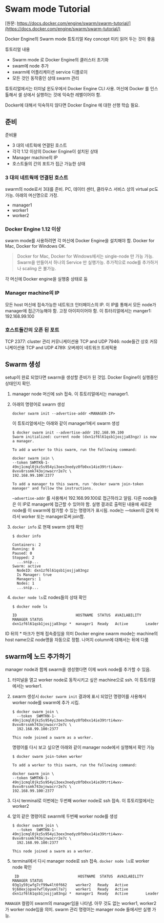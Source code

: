 # Swam mode Tutorial
[원문: https://docs.docker.com/engine/swarm/swarm-tutorial/](https://docs.docker.com/engine/swarm/swarm-tutorial/)

Docker Engine의 Swarm mode 튜토리얼
Key concept 미리 읽어 두는 것이 좋음

튜토리얼 내용

- Swarm mode 로 Docker Engine의 클러스터 초기화
- swam에 node 추가
- swarm에 어플리케이션 service 디플로이
- 모든 것인 동작중인 상태 swarm 관리

튜토리얼에서는 터미널 윈도우에서 Docker Engine CLI 사용. 머신에 Docker 를 인스톨해서 셀 상에서 실행하는 것에 익숙한 레벨이어야 함.

Docker에 대해서 익숙하지 않다면 Docker Engine 에 대한 선행 학습 필요.

## 준비

준비물

- 3 대의 네트웍에 연결된 호스트
- 각각 1.12 이상의 Docker Engine이 설치된 상태
- Manager machine의 IP
- 호스트들의 간의 포트가 접근 가능한 상태

### 3 대의 네트웍에 연결된 호스트
swarm의 node로서 3대를 준비. PC,  데이터 센터, 클라우스 서비스 상의 virtual pc도 가능. 아래의 머신명으로 가정.
- manager1
- worker1
- worker2

### Docker Engine 1.12 이상
swarm mode를 사용하려면 각 머신에 Docker Engine을 설치해야 함. Docker for Mac, Docker for Windows OK.

> Docker for Mac, Docker for Windows에서는 single-node 만 가능 가능. Swarm을 만들어서 하나의 Service 만 실행가능. 추가적으로 node를 추가하거나 scaling 은 불가능.

각 머신에 Docker engine을 실행중 상태로 둠

###  Manager machine의 IP
모든 host 머신에 접속가능한 네트워크 인터페이스의 IP. 이 IP를 통해서 모든 node가 manager에 접근가능해야 함.
고정 아이피이어야 함.
이 튜터리얼에서는 manger1: 192.168.99.100

### 호스트들간의 오픈 된 포트
TCP 2377: cluster 관리 커뮤니케이션용
TCP and UDP 7946: node들간 상호 커뮤니케이션용
TCP and UDP 4789: 오버레이 네트워크 트레픽용

## Swarm 생성
setup이 완료 되었다면 swarm을 생성할 준비가 된 것임. Docker Engine이 실행중인 상태인지 확인.

1. manager node 머신에  ssh 접속. 이 튜토리얼에서는 manager1.
2. 아래의 명령어로 swarm 생성

     ``` 
    docker swarm init --advertise-addr <MANAGER-IP>
     ```
    이 튜토리얼에서는 아래와 같이 manager1에서 swarm 생성

    ```
    $ docker swarm init --advertise-addr 192.168.99.100
    Swarm initialized: current node (dxn1zf6l61qsb1josjja83ngz) is now a manager.
    
    To add a worker to this swarm, run the following command:
    
    docker swarm join \
    --token SWMTKN-1-49nj1cmql0jkz5s954yi3oex3nedyz0fb0xx14ie39trti4wxv-8vxv8rssmk743ojnwacrr2e7c \
    192.168.99.100:2377
    
    To add a manager to this swarm, run 'docker swarm join-token manager' and follow the instructions.
     ```

    `—advertise-addr` 를 사용해서 192.168.99.100로 접근하라고 알림. 다른 node들은 이 IP로 manager에 접근할 수 있어야 함. 실행 결과로 출력된 내용에 새로운 node를 이 swarm에 참가할 수 있는 명령어가 표시됨. node는 —token의 값에 따라서 worker 또는 manager로써 join함.
3. `docker info` 로 현재 swarm 상태 확인
    ````
    $ docker info
    
    Containers: 2
    Running: 0
    Paused: 0
    Stopped: 2
      ...snip...
    Swarm: active
      NodeID: dxn1zf6l61qsb1josjja83ngz
      Is Manager: true
      Managers: 1
      Nodes: 1
      ...snip...
    ````
4. `docker node ls`로 nodes들의 상태 확인
    ````
    $ docker node ls
    
    ID                           HOSTNAME  STATUS  AVAILABILITY  MANAGER STATUS
    dxn1zf6l61qsb1josjja83ngz *  manager1  Ready   Active        Leader
    ````
ID 뒤의 * 마크가 현재 접속중임을 의미
Docker engine swarm mode는 machine의 host name으로 node명을 자동으로 정함. 나머지 column에 대해서는 뒤에 다룸

## swarm에 노드 추가하기
manager node과 함께 swarm을 생성했다면 이제 work node를 추가할 수 있음.

1. 터미널을 열고 worker node로 동작시키고 싶은 machine으로 ssh. 이 튜토리얼에서는 worker1.
2. swarm 생성시 `docker swarm init` 결과에 표시 되었던 명령어를 사용해서 worker node를 swarm에 추가 시킴.
    ```
    $ docker swarm join \
      --token  SWMTKN-1-49nj1cmql0jkz5s954yi3oex3nedyz0fb0xx14ie39trti4wxv-8vxv8rssmk743ojnwacrr2e7c \
      192.168.99.100:2377

    This node joined a swarm as a worker.
    ```
    명령어를 다시 보고 싶으면 아래와 같이 manager node에서 실행해서 확인 가능

     ```
    $ docker swarm join-token worker

    To add a worker to this swarm, run the following command:

    docker swarm join \
    --token SWMTKN-1-49nj1cmql0jkz5s954yi3oex3nedyz0fb0xx14ie39trti4wxv-8vxv8rssmk743ojnwacrr2e7c \
    192.168.99.100:2377 
     ```
3. 다시 terminal로 이번에는 두번째 worker node로 ssh 접속. 이 튜토리얼에서는 worker2
4. 앞의 같은 명령어로 swarm에 두번째 worker node를 생성
    ```
    $ docker swarm join \
      --token  SWMTKN-1-49nj1cmql0jkz5s954yi3oex3nedyz0fb0xx14ie39trti4wxv-8vxv8rssmk743ojnwacrr2e7c \
      192.168.99.100:2377

    This node joined a swarm as a worker.
    ```
5. terminal에서 다시 manager node로 ssh 접속. `docker node ls`로 worker node 확인
    ```
     ID                           HOSTNAME  STATUS  AVAILABILITY  MANAGER STATUS
    03g1y59jwfg7cf99w4lt0f662    worker2   Ready   Active
    9j68exjopxe7wfl6yuxml7a7j    worker1   Ready   Active
    dxn1zf6l61qsb1josjja83ngz *  manager1  Ready   Active        Leader
    ```
`MANAGER` 컬럼이 swarm의 manager임을 나타냄. 아무 것도 없는 worker1, worker2가 worker node임을 의미. swarm 관리 명령어는 manager node 들에서만 실행 가능.
